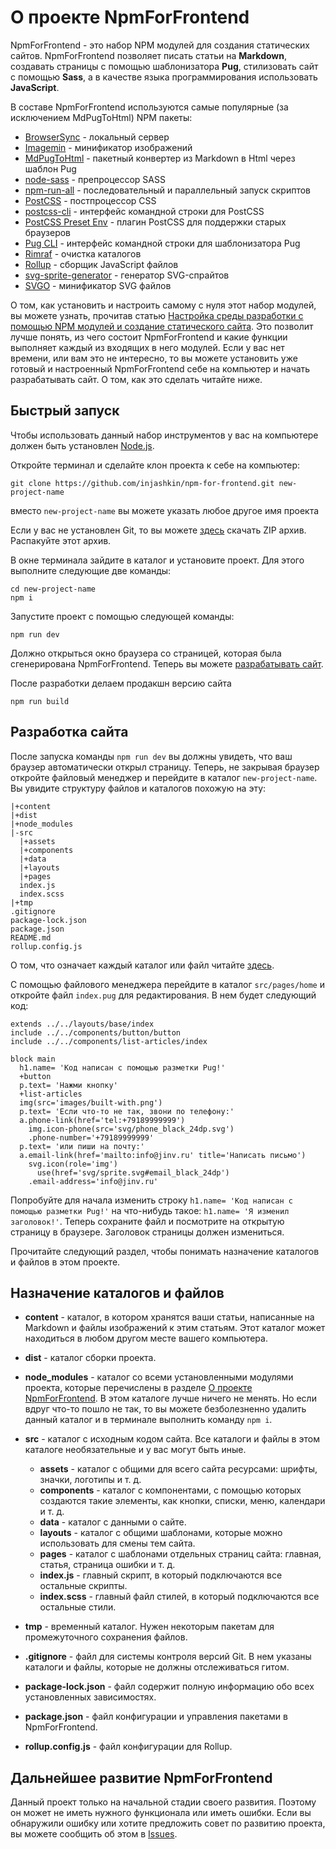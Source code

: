 # О проекте NpmForFrontend

NpmForFrontend - это набор NPM модулей для создания статических сайтов. NpmForFrontend позволяет писать статьи на **Markdown**, создавать страницы с помощью шаблонизатора **Pug**, стилизовать сайт с помощью **Sass**, а в качестве языка программирования использовать **JavaScript**.

В составе NpmForFrontend используются самые популярные (за исключением MdPugToHtml) NPM пакеты:

- [BrowserSync](https://browsersync.io/) - локальный сервер
- [Imagemin](https://github.com/imagemin/imagemin-cli) - минификатор изображений
- [MdPugToHtml](https://www.npmjs.com/package/md-pug-to-html) - пакетный конвертер из Markdown в Html через шаблон Pug
- [node-sass](https://github.com/sass/node-sass) - препроцессор SASS
- [npm-run-all](https://github.com/mysticatea/npm-run-all) - последовательный и параллельный запуск скриптов
- [PostCSS](https://www.npmjs.com/package/postcss) - постпроцессор CSS
- [postcss-cli](https://github.com/postcss/postcss-cli) - интерфейс командной строки для PostCSS
- [PostCSS Preset Env](https://github.com/csstools/postcss-plugins/tree/main/plugin-packs/postcss-preset-env) - плагин PostCSS для поддержки старых браузеров
- [Pug CLI](https://www.npmjs.com/package/pug-cli) - интерфейс командной строки для шаблонизатора Pug
- [Rimraf](https://www.npmjs.com/package/rimraf) - очистка каталогов
- [Rollup](https://www.npmjs.com/package/rollup) - сборщик JavaScript файлов
- [svg-sprite-generator](https://www.npmjs.com/package/svg-sprite-generator) - генератор SVG-спрайтов
- [SVGO](https://github.com/svg/svgo) - минификатор SVG файлов

О том, как установить и настроить самому с нуля этот набор модулей, вы можете узнать, прочитав статью [Настройка среды разработки с помощью NPM модулей и создание статического сайта](https://jinv.ru/Sozdanie-saytov/Nastrojka-NPM-dlya-staticheskogo-sajta/). Это позволит лучше понять, из чего состоит NpmForFrontend и какие функции выполняет каждый из входящих в него модулей. Если у вас нет времени, или вам это не интересно, то вы можете установить уже готовый и настроенный NpmForFrontend себе на компьютер и начать разрабатывать сайт. О том, как это сделать читайте ниже.

## Быстрый запуск

Чтобы использовать данный набор инструментов у вас на компьютере должен быть установлен [Node.js](https://nodejs.org/).

Откройте терминал и сделайте клон проекта к себе на компьютер:

```
git clone https://github.com/injashkin/npm-for-frontend.git new-project-name
```

вместо `new-project-name` вы можете указать любое другое имя проекта

Если у вас не установлен Git, то вы можете [здесь](https://github.com/injashkin/npm-for-frontend/archive/refs/heads/main.zip) скачать ZIP архив. Распакуйте этот архив.

В окне терминала зайдите в каталог и установите проект. Для этого выполните следующие две команды:

```
cd new-project-name
npm i
```

Запустите проект с помощью следующей команды:

```
npm run dev
```

Должно открыться окно браузера со страницей, которая была сгенерирована NpmForFrontend. Теперь вы можете [разрабатывать сайт](#разработка-сайта).

После разработки делаем продакшн версию сайта

```
npm run build
```

## Разработка сайта

После запуска команды `npm run dev` вы должны увидеть, что ваш браузер автоматически открыл страницу. Теперь, не закрывая браузер откройте файловый менеджер и перейдите в каталог `new-project-name`. Вы увидите структуру файлов и каталогов похожую на эту:

```
|+content
|+dist
|+node_modules
|-src
  |+assets
  |+components
  |+data
  |+layouts
  |+pages
  index.js
  index.scss
|+tmp
.gitignore
package-lock.json
package.json
README.md
rollup.config.js
```

О том, что означает каждый каталог или файл читайте [здесь](#назначение-каталогов-и-файлов).

С помощью файлового менеджера перейдите в каталог `src/pages/home` и откройте файл `index.pug` для редактирования. В нем будет следующий код:

```pug
extends ../../layouts/base/index
include ../../components/button/button
include ../../components/list-articles/index

block main
  h1.name= 'Код написан с помощью разметки Pug!'
  +button
  p.text= 'Нажми кнопку'
  +list-articles
  img(src='images/built-with.png')
  p.text= 'Если что-то не так, звони по телефону:'
  a.phone-link(href='tel:+79189999999')
    img.icon-phone(src='svg/phone_black_24dp.svg')
    .phone-number='+79189999999'
  p.text= 'или пиши на почту:'
  a.email-link(href='mailto:info@jinv.ru' title='Написать письмо')
    svg.icon(role='img')
      use(href='svg/sprite.svg#email_black_24dp')
    .email-address='info@jinv.ru'
```

Попробуйте для начала изменить строку `h1.name= 'Код написан с помощью разметки Pug!'` на что-нибудь такое: `h1.name= 'Я изменил заголовок!'`. Теперь сохраните файл и посмотрите на открытую страницу в браузере. Заголовок страницы должен измениться.

Прочитайте следующий раздел, чтобы понимать назначение каталогов и файлов в этом проекте.

## Назначение каталогов и файлов

- **content** - каталог, в котором хранятся ваши статьи, написанные на Markdown и файлы изображений к этим статьям. Этот каталог может находиться в любом другом месте вашего компьютера.

- **dist** - каталог сборки проекта.

- **node_modules** - каталог со всеми установленными модулями проекта, которые перечислены в разделе [О проекте NpmForFrontend](#о-проекте-npmforfrontend). В этом каталоге лучше ничего не менять. Но если вдруг что-то пошло не так, то вы можете безболезненно удалить данный каталог и в терминале выполнить команду `npm i`.

- **src** - каталог с исходным кодом сайта. Все каталоги и файлы в этом каталоге необязательные и у вас могут быть иные.

  - **assets** - каталог с общими для всего сайта ресурсами: шрифты, значки, логотипы и т. д.
  - **components** - каталог с компонентами, с помощью которых создаются такие элементы, как кнопки, списки, меню, календари и т. д.
  - **data** - каталог с данными о сайте.
  - **layouts** - каталог с общими шаблонами, которые можно использовать для смены тем сайта.
  - **pages** - каталог с шаблонами отдельных страниц сайта: главная, статья, страница ошибки и т. д.
  - **index.js** - главный скрипт, в который подключаются все остальные скрипты.
  - **index.scss** - главный файл стилей, в который подключаются все остальные стили.

- **tmp** - временный каталог. Нужен некоторым пакетам для промежуточного сохранения файлов.

- **.gitignore** - файл для системы контроля версий Git. В нем указаны каталоги и файлы, которые не должны отслеживаться гитом.

- **package-lock.json** - файл содержит полную информацию обо всех установленных зависимостях.

- **package.json** - файл конфигурации и управления пакетами в NpmForFrontend.

- **rollup.config.js** - файл конфигурации для Rollup.

## Дальнейшее развитие NpmForFrontend

Данный проект только на начальной стадии своего развития. Поэтому он может не иметь нужного функционала или иметь ошибки. Если вы обнаружили ошибку или хотите предложить совет по развитию проекта, вы можете сообщить об этом в [Issues](https://github.com/injashkin/npm-for-frontend/issues).
